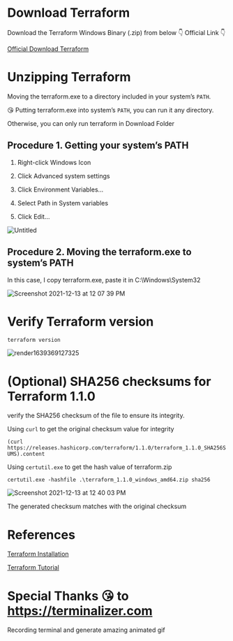 # Download Terraform
Download the Terraform Windows Binary (.zip) from below 👇 Official Link 👇

[Official Download Terraform](https://www.terraform.io/downloads.html)
# Unzipping Terraform
Moving the terraform.exe to a directory included in your system’s `PATH`.

😘 Putting terraform.exe into system’s `PATH`, you can run it any directory. 

Otherwise, you can only run terraform in Download Folder

## Procedure 1. Getting your system’s PATH

1. Right-click Windows Icon

2. Click Advanced system settings

3. Click Environment Variables…

4. Select Path in System variables

5. Click Edit…

![Untitled](https://user-images.githubusercontent.com/67352969/145761191-c365645f-ecee-47ec-bc8a-ad49e74b0b32.png)

## Procedure 2. Moving the terraform.exe to system’s PATH

In this case, I copy terraform.exe, paste it in C:\Windows\System32

![Screenshot 2021-12-13 at 12 07 39 PM](https://user-images.githubusercontent.com/67352969/145761309-466027fb-be7b-48dd-b1e6-929a5d8772b6.png)

# Verify Terraform version

`terraform version`

![render1639369127325](https://user-images.githubusercontent.com/67352969/145761361-89dfc140-ccf2-46a0-9832-fd521a059875.gif)

# (Optional) SHA256 checksums for Terraform 1.1.0

verify the SHA256 checksum of the file to ensure its integrity.

Using `curl` to get the original checksum value for integrity

`(curl https://releases.hashicorp.com/terraform/1.1.0/terraform_1.1.0_SHA256SUMS).content`

Using `certutil.exe` to get the hash value of terraform.zip

`certutil.exe -hashfile .\terraform_1.1.0_windows_amd64.zip sha256`

![Screenshot 2021-12-13 at 12 40 03 PM](https://user-images.githubusercontent.com/67352969/145761396-0f150c58-fc46-4025-b8eb-19aaada045d5.png)

The generated checksum matches with the original checksum

# References
[Terraform Installation](https://www.terraform.io/downloads.html)

[Terraform Tutorial](https://learn.hashicorp.com/tutorials/terraform/install-cli)

# Special Thanks 😘 to https://terminalizer.com

Recording terminal and generate amazing animated gif
